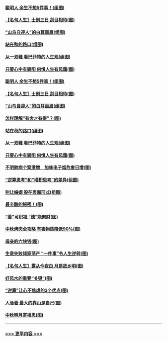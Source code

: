 #### [聪明人 余生不想5件事！(组图)](../pages/p8/907364.md?t=09151722) 
#### [【名句人生】士别三日 刮目相待(图)](../pages/p8/906988.md?t=09151722) 
#### [“山鸟自迎人”的白耳画眉(组图)](../pages/p8/907332.md?t=09151722) 
#### [站在秋的路口(组图)](../pages/p8/906914.md?t=09151722) 
#### [从一双鞋 看巴菲特的人生观(组图)](../pages/p8/907311.md?t=09151722) 
#### [只要心中有骄阳 何惧人生有风霜(图)](../pages/p8/907320.md?t=09151722) 
#### [聪明人 余生不想5件事！(组图)](../pages/p8/907364.md?t=09151722) 
#### [【名句人生】士别三日 刮目相待(图)](../pages/p8/906988.md?t=09151722) 
#### [“山鸟自迎人”的白耳画眉(组图)](../pages/p8/907332.md?t=09151722) 
#### [怎样理解“有舍才有得”？(图)](../pages/p8/906872.md?t=09151722) 
#### [站在秋的路口(组图)](../pages/p8/906914.md?t=09151722) 
#### [从一双鞋 看巴菲特的人生观(组图)](../pages/p8/907311.md?t=09151722) 
#### [只要心中有骄阳 何惧人生有风霜(图)](../pages/p8/907320.md?t=09151722) 
#### [不明肺病个案激增　加味电子烟危害日增(图)](../pages/p8/907307.md?t=09151722) 
#### [“逆算思考”和“堆积思考”的差异(组图)](../pages/p8/907229.md?t=09151722) 
#### [别让婚姻 毁在表面形式(组图)](../pages/p8/907118.md?t=09151722) 
#### [最辛酸的秘密！(图)](../pages/p8/906327.md?t=09151722) 
#### [“善”可积福 “德”能聚财(图)](../pages/p8/906906.md?t=09151722) 
#### [中秋烤肉全攻略 有害物质降低90%(图)](../pages/p8/907227.md?t=09151722) 
#### [母亲的六块钱(图)](../pages/p8/907107.md?t=09151722) 
#### [生意失败倾家荡产 “一件事”令人生逆转(图)](../pages/p8/907101.md?t=09151722) 
#### [【名句人生】露从今夜白 月是故乡明(图)](../pages/p8/906558.md?t=09151722) 
#### [好风水的重要“关键”(图)](../pages/p8/907087.md?t=09151722) 
#### [“逆算”让心不焦虑的3个优点(图)](../pages/p8/907070.md?t=09151722) 
#### [人活着 最大的靠山是自己(图)](../pages/p8/906329.md?t=09151722) 
#### [中秋明月寄相思(图)](../pages/p8/906932.md?t=09151722) 

----
#### [ >>> 更早内容 <<< ](../indexes/p8-earlier.md)
